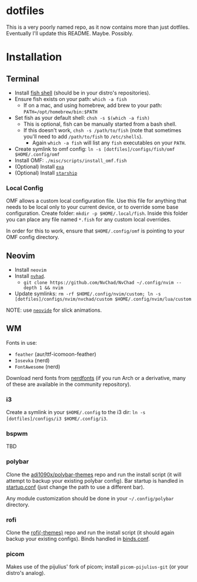 # dotfiles

This is a very poorly named repo, as it now contains more than just dotfiles. Eventually I'll update this README. Maybe. Possibly.

# Installation

## Terminal

- Install [fish shell](https://fishshell.com/) (should be in your distro's repositories).
- Ensure fish exists on your path: `which -a fish`
  - If on a mac, and using homebrew, add brew to your path: `PATH=/opt/homebrew/bin:$PATH`
- Set fish as your default shell: `chsh -s $(which -a fish)`
  - This is optional, fish can be manually started from a bash shell.
  - If this doesn't work, `chsh -s /path/to/fish` (note that sometimes you'll need to add `/path/to/fish` to `/etc/shells`).
    - Again `which -a fish` will list any `fish` executables on your `PATH`.
- Create symlink to omf config: `ln -s [dotfiles]/configs/fish/omf $HOME/.config/omf`
- Install OMF: `./misc/scripts/install_omf.fish`
- (Optional) Install [`exa`](https://github.com/ogham/exa)
- (Optional) Install [`starship`](https://starship.rs)

### Local Config

OMF allows a custom local configuration file. Use this file for anything that needs to be local only to your current device, or to override some base configuration. Create folder: `mkdir -p $HOME/.local/fish`. Inside this folder you can place any file named `*.fish` for any custom local overrides.

In order for this to work, ensure that `$HOME/.config/omf` is pointing to your OMF config directory.

## Neovim

- Install `neovim`
- Install [`nvhad`](https://nvchad.com/).
  - `git clone https://github.com/NvChad/NvChad ~/.config/nvim --depth 1 && nvim`
- Update symlinks: `rm -rf $HOME/.config/nvim/custom; ln -s [dotfiles]/configs/nvim/nvchad/custom $HOME/.config/nvim/lua/custom`

NOTE: use [`neovide`](https://neovide.dev/) for slick animations.

## WM

Fonts in use:

- `feather` (aur/ttf-icomoon-feather)
- `Iosevka` (nerd)
- `FontAwesome` (nerd)

Download nerd fonts from [nerdfonts](https://www.nerdfonts.com/) (if you run Arch or a derivative, many of these are available in the community repository).

### i3

Create a symlink in your `$HOME/.config` to the i3 dir: `ln -s [dotfiles]/configs/i3 $HOME/.config/i3`.

### bspwm

TBD

### polybar

Clone the [adi1090x/polybar-themes](https://github.com/adi1090x/polybar-themes) repo and run the install script (it will attempt to backup your existing polybar config). Bar startup is handled in [startup.conf](configs/polybar/launch.fish) (just change the path to use a different bar).

Any module customization should be done in your `~/.config/polybar` directory.

### rofi

Clone the [rofi(-themes)](https://github.com/adi1090x/rofi) repo and run the install script (it should again backup your existing configs). Binds handled in [binds.conf](configs/i3/binds.conf).

### picom

Makes use of the pijulius' fork of picom; install `picom-pijulius-git` (or your distro's analog).
